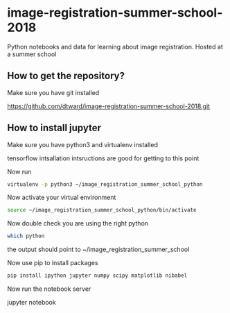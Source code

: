 # image-registration-summer-school-2018
Python notebooks and data for learning about image registration.  Hosted at a summer school

## How to get the repository?

Make sure you have git installed

https://github.com/dtward/image-registration-summer-school-2018.git

## How to install jupyter
Make sure you have python3 and virtualenv installed

tensorflow intsallation intsructions are good for getting to this point

Now run

```bash
virtualenv -p python3 ~/image_registration_summer_school_python
```

Now activate your virtual environment

```bash
source ~/image_registration_summer_school_python/bin/activate
```

Now double check you are using the right python

```bash
which python
```

the output should point to ~/image_registration_summer_school

Now use pip to install packages

```bash
pip install ipython jupyter numpy scipy matplotlib nibabel
```

Now run the notebook server

jupyter notebook

